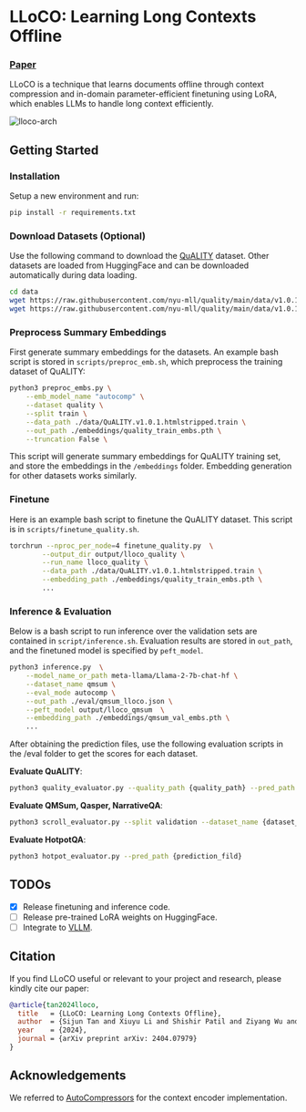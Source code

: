 # LLoCO: Learning Long Contexts Offline
### [Paper](https://arxiv.org/abs/2404.07979)

LLoCO is a technique that learns documents offline through context compression and in-domain parameter-efficient finetuning using LoRA, which enables LLMs to handle long context efficiently.

![lloco-arch](assets/lloco-arch.png)

## Getting Started
### Installation
Setup a new environment and run: 
```bash
pip install -r requirements.txt
```

### Download Datasets (Optional)
Use the following command to download the [QuALITY](https://github.com/nyu-mll/quality) dataset. Other datasets are loaded from HuggingFace and can be downloaded automatically during data loading.

```bash
cd data
wget https://raw.githubusercontent.com/nyu-mll/quality/main/data/v1.0.1/QuALITY.v1.0.1.htmlstripped.train
wget https://raw.githubusercontent.com/nyu-mll/quality/main/data/v1.0.1/QuALITY.v1.0.1.htmlstripped.dev
```

### Preprocess Summary Embeddings
First generate summary embeddings for the datasets. An example bash script is stored in `scripts/preproc_emb.sh`, which preprocess the training dataset of QuALITY:
```bash
python3 preproc_embs.py \
    --emb_model_name "autocomp" \
    --dataset quality \
    --split train \
    --data_path ./data/QuALITY.v1.0.1.htmlstripped.train \
    --out_path ./embeddings/quality_train_embs.pth \
    --truncation False \
```
This script will generate summary embeddings for QuALITY training set, and store the embeddings in the `/embeddings` folder. Embedding generation for other datasets works similarly. 

### Finetune
Here is an example bash script to finetune the QuALITY dataset. This script is in `scripts/finetune_quality.sh`. 
```bash
torchrun --nproc_per_node=4 finetune_quality.py  \
        --output_dir output/lloco_quality \
        --run_name lloco_quality \
        --data_path ./data/QuALITY.v1.0.1.htmlstripped.train \
        --embedding_path ./embeddings/quality_train_embs.pth \
        ...
```

### Inference & Evaluation
Below is a bash script to run inference over the validation sets are contained in `script/inference.sh`. Evaluation results are stored in `out_path`, and the finetuned model is specified by `peft_model`. 
```bash
python3 inference.py  \
    --model_name_or_path meta-llama/Llama-2-7b-chat-hf \
    --dataset_name qmsum \
    --eval_mode autocomp \
    --out_path ./eval/qmsum_lloco.json \
    --peft_model output/lloco_qmsum  \
    --embedding_path ./embeddings/qmsum_val_embs.pth \
    ...
```

After obtaining the prediction files, use the following evaluation scripts in the /eval folder to get the scores for each dataset.

**Evaluate QuALITY**:
```bash
python3 quality_evaluator.py --quality_path {quality_path} --pred_path {prediction_file}
```

**Evaluate QMSum, Qasper, NarrativeQA**:
```bash
python3 scroll_evaluator.py --split validation --dataset_name {dataset_name} --predictions {prediction_file} --metrics_output_dir .
```

**Evaluate HotpotQA**:
```bash
python3 hotpot_evaluator.py --pred_path {prediction_fild}
```

## TODOs

- [x] Release finetuning and inference code.
- [ ] Release pre-trained LoRA weights on HuggingFace.
- [ ] Integrate to [VLLM](https://github.com/vllm-project/vllm).

## Citation
If you find LLoCO useful or relevant to your project and research, please kindly cite our paper:
```bibtex
@article{tan2024lloco,
  title   = {LLoCO: Learning Long Contexts Offline},
  author  = {Sijun Tan and Xiuyu Li and Shishir Patil and Ziyang Wu and Tianjun Zhang and Kurt Keutzer and Joseph E. Gonzalez and Raluca Ada Popa},
  year    = {2024},
  journal = {arXiv preprint arXiv: 2404.07979}
}
```

## Acknowledgements
We referred to [AutoCompressors](https://github.com/princeton-nlp/AutoCompressors) for the context encoder implementation.
